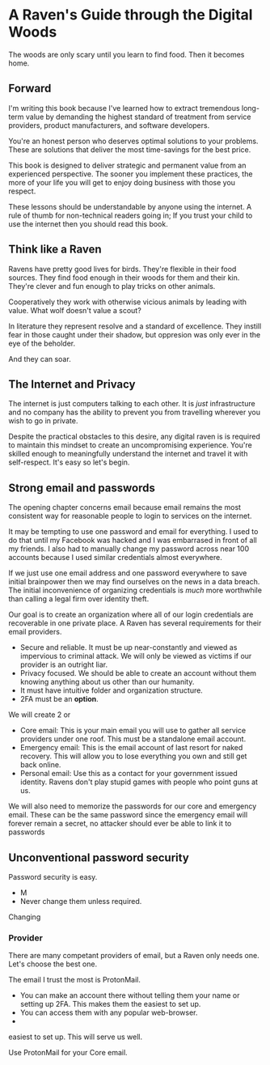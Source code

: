 # A Raven's Guide through the Digital Woods

The woods are only scary until you learn to find food. Then it becomes home.

## Forward
I'm writing this book because I've learned how to extract tremendous
long-term value by demanding the highest standard of treatment from
service providers, product manufacturers, and software developers.

You're an honest person who deserves optimal solutions to your problems.
These are solutions that deliver the most time-savings for the best price.

This book is designed to deliver strategic and permanent value from
an experienced perspective. The sooner you implement these practices,
the more of your life you will get to enjoy doing business with those
you respect.

These lessons should be understandable by anyone using the internet. A
rule of thumb for non-technical readers going in; If you trust your child
to use the internet then you should read this book.

## Think like a Raven
Ravens have pretty good lives for birds. They're flexible in their food
sources. They find food enough in their woods for them and their kin.
They're clever and fun enough to play tricks on other animals.

Cooperatively they work with otherwise vicious animals by leading with
value. What wolf doesn't value a scout?

In literature they represent resolve and a standard of excellence. They
instill fear in those caught under their shadow, but oppresion was only
ever in the eye of the beholder.

And they can soar.

## The Internet and Privacy
The internet is just computers talking to each other. It is *just*
infrastructure and no company has the ability to prevent you from
travelling wherever you wish to go in private.

Despite the practical obstacles to this desire, any digital raven is
is required to maintain this mindset to create an uncompromising experience.
You're skilled enough to meaningfully understand the internet and travel it
with self-respect. It's easy so let's begin.

## Strong email and passwords
The opening chapter concerns email because email remains the most consistent
way for reasonable people to login to services on the internet.

It may be tempting to use one password and email for everything. I used
to do that until my Facebook was hacked and I was embarrased in front of
all my friends. I also had to manually change my password across near
100 accounts because I used similar credentials almost everywhere.

If we just use one email address and one password everywhere to save initial
brainpower then we may find ourselves on the news in a data breach. The
initial inconvenience of organizing credentials is *much* more worthwhile
than calling a legal firm over identity theft.

Our goal is to create an organization where all of our login credentials
are recoverable in one private place. A Raven has several requirements
for their email providers.
- Secure and reliable. It must be up near-constantly and viewed as impervious
  to criminal attack. We will only be viewed as victims if our provider
  is an outright liar.
- Privacy focused. We should be able to create an account without them
  knowing anything about us other than our humanity.
- It must have intuitive folder and organization structure.
- 2FA must be an **option**.

We will create 2 or 
- Core email: This is your main email you will use to gather all service
  providers under one roof. This must be a standalone email account.
- Emergency email: This is the email account of last resort for naked recovery.
  This will allow you to lose everything you own and still get back online.
- Personal email: Use this as a contact for your government issued identity.
  Ravens don't play stupid games with people who point guns at us.

We will also need to memorize the passwords for our core and emergency email.
These can be the same password since the emergency email will forever remain
a secret, no attacker should ever be able to link it to passwords

## Unconventional password security
Password security is easy.
- M
- Never change them unless required.

Changing 

### Provider
There are many competant providers of email, but a Raven only needs one. Let's
choose the best one.

The email I trust the most is ProtonMail.
- You can make an account there without telling them your name or setting up 2FA.
  This makes them the easiest to set up.
- You can access them with any popular web-browser.
- 
  
easiest to set up. This will serve us well.

Use ProtonMail for your Core email. 
